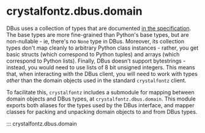 # crystalfontz.dbus.domain

DBus uses a collection of types that are documented [in the specification](https://dbus.freedesktop.org/doc/dbus-specification.html#basic-types). The base types are more fine-grained than Python's base types, but are non-nullable - ie, there's no `None` type in DBus. Moreover, its collection types don't map cleanly to arbitrary Python class instances - rather, you get basic structs (which correspond to Python tuples) and arrays (which correspond to Python lists). Finally, DBus doesn't support bytestrings - instead, you would need to use lists of 8 bit unsigned integers. This means that, when interacting with the DBus client, you will need to work with types *other* than the domain objects used in the standard `crystalfontz` client.

To facilitate this, `crystalfontz` includes a submodule for mapping between domain objects and DBus types, at `crystalfontz.dbus.domain`. This module exports both aliases for the types used by the DBus interface, and mapper classes for packing and unpacking domain objects to and from DBus types.

::: crystalfontz.dbus.domain
